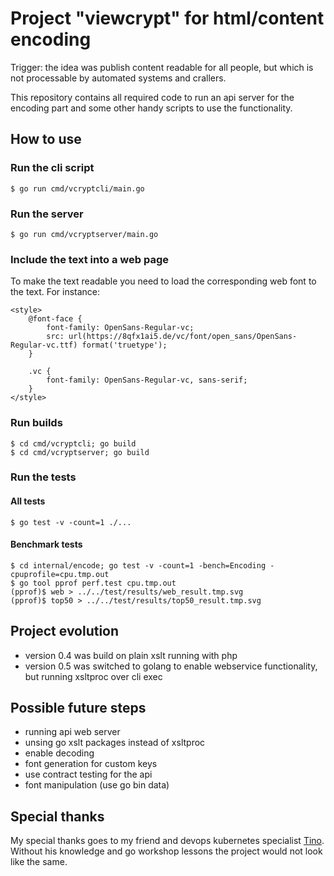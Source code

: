 # Project "viewcrypt" for html/content encoding

Trigger: the idea was publish content readable for all people, but which is not processable by automated systems and crallers.

This repository contains all required code to run an api server for the encoding part and some other handy scripts to use the functionality.

## How to use

### Run the cli script

    $ go run cmd/vcryptcli/main.go

### Run the server

    $ go run cmd/vcryptserver/main.go

### Include the text into a web page

To make the text readable you need to load the corresponding web font to the text. For instance:

    <style>
        @font-face {
            font-family: OpenSans-Regular-vc;
            src: url(https://8qfx1ai5.de/vc/font/open_sans/OpenSans-Regular-vc.ttf) format('truetype');
        }

        .vc {
            font-family: OpenSans-Regular-vc, sans-serif;
        }
    </style>

### Run builds

    $ cd cmd/vcryptcli; go build
    $ cd cmd/vcryptserver; go build

### Run the tests

#### All tests

    $ go test -v -count=1 ./...

#### Benchmark tests

    $ cd internal/encode; go test -v -count=1 -bench=Encoding -cpuprofile=cpu.tmp.out
    $ go tool pprof perf.test cpu.tmp.out
    (pprof)$ web > ../../test/results/web_result.tmp.svg
    (pprof)$ top50 > ../../test/results/top50_result.tmp.svg

## Project evolution

- version 0.4 was build on plain xslt running with php
- version 0.5 was switched to golang to enable webservice functionality, but running xsltproc over cli exec

## Possible future steps

- running api web server
- unsing go xslt packages instead of xsltproc
- enable decoding
- font generation for custom keys
- use contract testing for the api
- font manipulation (use go bin data)

## Special thanks

My special thanks goes to my friend and devops kubernetes specialist [Tino](https://github.com/pandorasNox). Without his knowledge and go workshop lessons the project would not look like the same.
